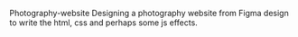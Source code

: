 Photography-website
Designing a photography website from Figma design to write the html, css and perhaps some js effects.
